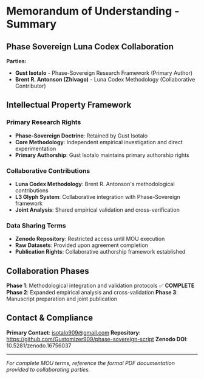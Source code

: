 # Memorandum of Understanding - Summary

## Phase Sovereign Luna Codex Collaboration

**Parties:**
- **Gust Isotalo** - Phase-Sovereign Research Framework (Primary Author)
- **Brent R. Antonson (Zhivago)** - Luna Codex Methodology (Collaborative Contributor)

## Intellectual Property Framework

### Primary Research Rights
- **Phase-Sovereign Doctrine**: Retained by Gust Isotalo
- **Core Methodology**: Independent empirical investigation and direct experimentation
- **Primary Authorship**: Gust Isotalo maintains primary authorship rights

### Collaborative Contributions
- **Luna Codex Methodology**: Brent R. Antonson's methodological contributions
- **L3 Glyph System**: Collaborative integration with Phase-Sovereign framework
- **Joint Analysis**: Shared empirical validation and cross-verification

### Data Sharing Terms
- **Zenodo Repository**: Restricted access until MOU execution
- **Raw Datasets**: Provided upon agreement completion
- **Publication Rights**: Collaborative authorship framework established

## Collaboration Phases

**Phase 1**: Methodological integration and validation protocols ✅ **COMPLETE**
**Phase 2**: Expanded empirical analysis and cross-validation
**Phase 3**: Manuscript preparation and joint publication

## Contact & Compliance

**Primary Contact**: isotalo909@gmail.com
**Repository**: https://github.com/Gustomizer909/phase-sovereign-script
**Zenodo DOI**: 10.5281/zenodo.16756037

---

*For complete MOU terms, reference the formal PDF documentation provided to collaborating parties.*

